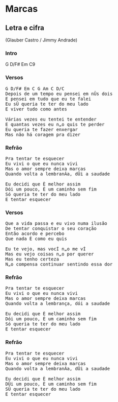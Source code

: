 # Marcas
## Letra e cifra
(Glauber Castro / Jimmy Andrade)
### Intro
G D/F# Em C9
### Versos
<pre>
G D/F# Em C G Am C D/C
Depois de um tempo eu pensei em nÛs dois
E pensei em tudo que eu te falei
Eu sÛ queria te ter do meu lado
E viver tudo como antes

Várias vezes eu tentei te entender
E quantas vezes eu n„o quis te perder
Eu queria te fazer enxergar
Mas não há coragem pra dizer
</pre>
### Refrão
<pre>
Pra tentar te esquecer
Eu vivi o que eu nunca vivi
Mas o amor sempre deixa marcas
Quando volta a lembranÁa, dÛi a saudade

Eu decidi que È melhor assim
Dói um pouco, È um caminho sem fim
Só queria te ter do meu lado
E tentar esquecer
</pre>
### Versos
<pre>
Que a vida passa e eu vivo numa ilusão
De tentar conquistar o seu coração
Então acordo e percebo
Que nada È como eu quis

Eu te vejo, mas vocÍ n„o me vÍ
Mas eu vejo coisas n„o por querer
Mas eu tenho certeza
N„o compensa continuar sentindo essa dor
</pre>
### Refrão
<pre>
Pra tentar te esquecer
Eu vivi o que eu nunca vivi
Mas o amor sempre deixa marcas
Quando volta a lembrança, dói a saudade

Eu decidi que È melhor assim
Dói um pouco, È um caminho sem fim
Só queria te ter do meu lado
E tentar esquecer
</pre>
### Refrão
<pre>
Pra tentar te esquecer
Eu vivi o que eu nunca vivi
Mas o amor sempre deixa marcas
Quando volta a lembranÁa, dÛi a saudade

Eu decidi que È melhor assim
DÛi um pouco, È um caminho sem fim
SÛ queria te ter do meu lado
E tentar esquecer
</pre>
